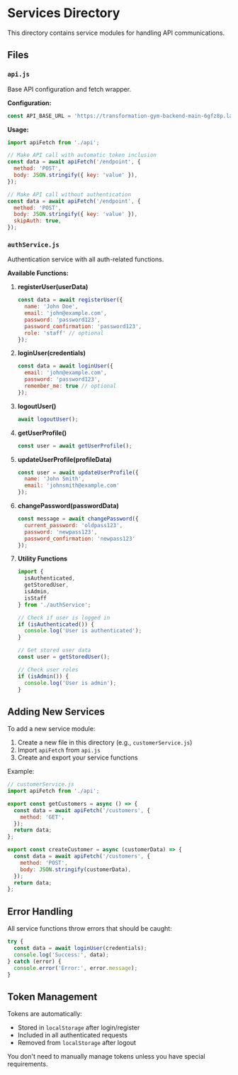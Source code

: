 # Services Directory

This directory contains service modules for handling API communications.

## Files

### `api.js`
Base API configuration and fetch wrapper.

**Configuration:**
```javascript
const API_BASE_URL = 'https://transformation-gym-backend-main-6gfz8p.laravel.cloud/api';
```

**Usage:**
```javascript
import apiFetch from './api';

// Make API call with automatic token inclusion
const data = await apiFetch('/endpoint', {
  method: 'POST',
  body: JSON.stringify({ key: 'value' }),
});

// Make API call without authentication
const data = await apiFetch('/endpoint', {
  method: 'POST',
  body: JSON.stringify({ key: 'value' }),
  skipAuth: true,
});
```

### `authService.js`
Authentication service with all auth-related functions.

**Available Functions:**

1. **registerUser(userData)**
   ```javascript
   const data = await registerUser({
     name: 'John Doe',
     email: 'john@example.com',
     password: 'password123',
     password_confirmation: 'password123',
     role: 'staff' // optional
   });
   ```

2. **loginUser(credentials)**
   ```javascript
   const data = await loginUser({
     email: 'john@example.com',
     password: 'password123',
     remember_me: true // optional
   });
   ```

3. **logoutUser()**
   ```javascript
   await logoutUser();
   ```

4. **getUserProfile()**
   ```javascript
   const user = await getUserProfile();
   ```

5. **updateUserProfile(profileData)**
   ```javascript
   const user = await updateUserProfile({
     name: 'John Smith',
     email: 'johnsmith@example.com'
   });
   ```

6. **changePassword(passwordData)**
   ```javascript
   const message = await changePassword({
     current_password: 'oldpass123',
     password: 'newpass123',
     password_confirmation: 'newpass123'
   });
   ```

7. **Utility Functions**
   ```javascript
   import {
     isAuthenticated,
     getStoredUser,
     isAdmin,
     isStaff
   } from './authService';

   // Check if user is logged in
   if (isAuthenticated()) {
     console.log('User is authenticated');
   }

   // Get stored user data
   const user = getStoredUser();

   // Check user roles
   if (isAdmin()) {
     console.log('User is admin');
   }
   ```

## Adding New Services

To add a new service module:

1. Create a new file in this directory (e.g., `customerService.js`)
2. Import `apiFetch` from `api.js`
3. Create and export your service functions

Example:
```javascript
// customerService.js
import apiFetch from './api';

export const getCustomers = async () => {
  const data = await apiFetch('/customers', {
    method: 'GET',
  });
  return data;
};

export const createCustomer = async (customerData) => {
  const data = await apiFetch('/customers', {
    method: 'POST',
    body: JSON.stringify(customerData),
  });
  return data;
};
```

## Error Handling

All service functions throw errors that should be caught:

```javascript
try {
  const data = await loginUser(credentials);
  console.log('Success:', data);
} catch (error) {
  console.error('Error:', error.message);
}
```

## Token Management

Tokens are automatically:
- Stored in `localStorage` after login/register
- Included in all authenticated requests
- Removed from `localStorage` after logout

You don't need to manually manage tokens unless you have special requirements.

